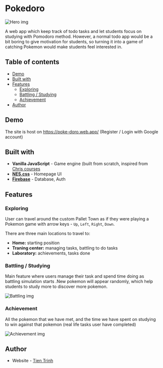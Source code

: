 # Pokedoro

![Hero img](https://i.imgur.com/OETx3gV.jpg)

A web app which keep track of todo tasks and let students focus on studying with Pomodoro method.
However, a normal todo app would be a bit boring to give motivation for students, so turning it into a game of catching Pokemon would make students feel interested in.

## Table of contents
- [Demo](#demo)
- [Built with](#built-with)
- [Features](#features)
  - [Exploring](#exploring)
  - [Battling / Studying](#battling--studying)
  - [Achievement](#achievement)
- [Author](#author)

## Demo

The site is host on https://poke-doro.web.app/ (Register / Login with Google account)

## Built with

- **Vanilla JavaScript** - Game engine (built from scratch, inspired from [Chris courses](https://chriscourses.com/)
- **[NES.css](https://nostalgic-css.github.io/NES.css/)** - Homepage UI
- **[Firebase](https://firebase.google.com/)** - Database, Auth

## Features

### Exploring

User can travel around the custom Pallet Town as if they were playing a Pokemon game with arrow keys - `Up`, `Left`, `Right`, `Down`.

There are three main locations to travel to:
  - **Home:** starting position
  - **Traning center:** managing tasks, battling to do tasks
  - **Laboratory:** achievements, tasks done

### Battling / Studying

Main feature where users manage their task and spend time doing as battling simulation starts .New pokemon will appear randomly, which help students to study more to discover more pokemon.

![Battling img](https://i.imgur.com/Zhqio56.jpeg)


### Achievement

All the pokemon that we have met, and the time we have spent on studying to win against that pokemon (real life tasks user have completed)

![Achievement img](https://i.imgur.com/FwSyEwU.jpeg)

## Author

- Website - [Tien Trinh](https://tientrinh.netlify.app/)
